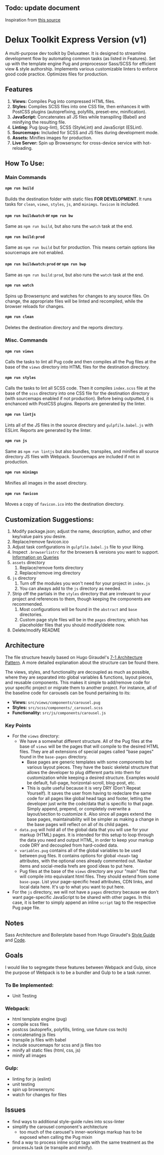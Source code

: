 ## Todo: update document

Inspiration from [this source](https://softwareontheroad.com/ideal-nodejs-project-structure/?utm_source=devto&utm_medium=post)

# Delux Toolkit Express Version (v1)

A multi-purpose dev toolkit by Deluxateer. It is designed to streamline development flow by automating common tasks (as listed in Features). Set up with the template engine Pug and preprocessor Sass/SCSS for efficient view & style authorship. Implements various customizable linters to enforce good code practice. Optimizes files for production.

## Features

1. __Views:__ Compiles Pug into compressed HTML files.
2. __Styles:__ Compiles SCSS files into one CSS file, then enhances it with PostCSS plugins (autoprefixing, polyfills, preset-env, minification).
3. __JavaScript:__ Concatenates all JS files while transpiling (Babel) and minifying the resulting file.
4. __Linting:__ Pug (pug-lint), SCSS (StyleLint) and JavaScript (ESLint).
4. __Sourcemaps:__ Included for SCSS and JS files during development mode.
5. __Assets:__ Minifies images for production.
6. __Live Server:__ Spin up Browsersync for cross-device service with hot-reloading.

## How To Use:

### Main Commands

#### `npm run build`

Builds the destination folder with static files __FOR DEVELOPMENT__. It runs tasks for `clean`, `views`, `styles`, `js`, and `minimgs`. `favicon` is included.

#### `npm run buildwatch` or `npm run bw`

Same as `npm run build`, but also runs the `watch` task at the end.

#### `npm run build:prod`

Same as `npm run build` but for production. This means certain options like sourcemaps are not enabled.

#### `npm run buildwatch:prod` or `npm run bwp`

Same as `npm run build:prod`, but also runs the `watch` task at the end.

#### `npm run watch`

Spins up Browsersync and watches for changes to any source files. On change, the appropriate files will be linted and recompiled, while the browser reloads for changes.

#### `npm run clean`

Deletes the destination directory and the reports directory.

### Misc. Commands

#### `npm run views`

Calls the tasks to lint all Pug code and then compiles all the Pug files at the base of the `views` directory into HTML files for the destination directory.

#### `npm run styles`

Calls the tasks to lint all SCSS code. Then it compiles `index.scss` file at the base of the `scss` directory into one CSS file for the destination directory (with sourcemaps enabled if not production). Before being outputted, it is enchanced with PostCSS plugins. Reports are generated by the linter.

#### `npm run lintjs`

Lints all of the JS files in the source directory and `gulpfile.babel.js` with ESLint. Reports are generated by the linter.

#### `npm run js`

Same as `npm run lintjs` but also bundles, transpiles, and minifies all source directory JS files with Webpack. Sourcemaps are included if not in production.

#### `npm run minimgs`

Minifies all images in the asset directory.

#### `npm run favicon`

Moves a copy of `favicon.ico` into the destination directory.

## Customization Suggestions:

1. Modify package.json; adjust the name, description, author, and other key/value pairs you desire.
2. Replace/remove favicon.ico
3. Adjust task configurations in `gulpfile.babel.js` file to your liking.
4. Inspect `.browserlistrc` for the browsers & versions you want to support. [Information on Queries](https://github.com/browserslist/browserslist#queries)
5. `assets` directory
    1. Replace/remove fonts directory
    2. Replace/remove img directory
6. `js` directory
    1. Turn off the modules you won't need for your project in `index.js`
    2. You can always add to the `js` directory as needed.
7. Strip off the partials in the `styles` directory that are irrelevant to your project and references to them, though keeping the components are recommended.
    1. Most configurations will be found in the `abstract` and `base` directories.
    2. Custom page style files will be in the `pages` directory, which has placeholder files that you should modify/delete now.
8. Delete/modify README

## Architecture

The file structure heavily based on Hugo Giraudel's [7-1 Architecture Pattern](https://sass-guidelin.es/#the-7-1-pattern). A more detailed explanation about the structure can be found there.

The views, styles, and functionality are decoupled as much as possible, where they are separated into global variables & functions, layout pieces, and reusable components. This makes it simple to add/remove code for your specific project or migrate them to another project. For instance, all of the baseline code for carousels can be found pertaining to its:
* __Views:__ `src/views/components/carousel.pug`
* __Styles:__ `src/scss/components/_carousel.scss`
* __Functionality:__ `src/js/components/carousel.js`

### Key Points

* For the `views` directory:
  * We have a somewhat different structure. All of the Pug files at the base of `views` will be the pages that will compile to the desired HTML files. They are all extensions of special pages called "base pages" found in the `base-pages` directory.
    * Base pages are generic templates with some components but various layout pieces. They have the basic skeletal structure that allows the developer to plug different parts into them for customization while keeping a desired structure. Examples would be default, full-page, horizontal-scroll, blog-post, etc.
    * This is quite useful because it is very DRY (Don't Repeat Yourself). It saves the user from having to redeclare the same code for all pages like global head tags and footer, letting the developer just write the code/data that is specific to that page. Simply append, prepend, or completely overwrite a layout/section to customize it. Also since all pages extend the base pages, maintainability will be simpler as making a change in the base pages will reflect on all of its child pages.
  * `data.pug` will hold all of the global data that you will use for your markup (HTML) pages. It is intended for this setup to loop through the data you need and output HTML, in order to keep your markup code DRY and decoupled from hard-coded data.
  * `variables.pug` contains all of the global variables to be used between pug files. It contains options for global `<head>` tag attributes, with the optional ones already commented out. Navbar items and social-media hrefs are good ideas to put here.
  * Pug files at the base of the `views` directory are your "main" files that will compile into equivalant html files. They should extend from some `base-page`. List your page-specific head attributes, CDN links, and local data here. It's up to what you want to put here.
* For the `js` directory, we will not have a `pages` directory because we don't want page-specific JavaScript to be shared with other pages. In this case, it is better to simply append an inline `script` tag to the respective Pug page file.

## Notes

Sass Architecture and Boilerplate based from Hugo Giraudel's [Style Guide](https://sass-guidelin.es/) and [Code](https://github.com/HugoGiraudel/sass-boilerplate).

## Goals

I would like to segregate these features between Webpack and Gulp, since the purpose of Webpack is to be a bundler and Gulp to be a task runner.

### To Be Implemented:
* Unit Testing

### Webpack:
* html template engine (pug)
* compile scss files
* postcss (autoprefix, polyfills, linting, use future css tech)
* concatenating js files
* transpile js files with babel
* include sourcemaps for scss and js files too
* minify all static files (html, css, js)
* minify all images

### Gulp:
* linting for js (eslint)
* unit testing
* spin up browsersync
* watch for changes for files

## Issues
* find ways to additional style-guide rules into scss-linter
* simplify the carousel component's architecture
  * too much of the carousel's inner-workings markup has to be exposed when calling the Pug mixin
* find a way to process inline script tags with the same treatment as the processJs task (ie transpile and minify).
